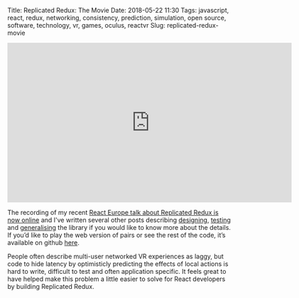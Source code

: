 Title: Replicated Redux: The Movie
Date: 2018-05-22 11:30
Tags: javascript, react, redux, networking, consistency, prediction, simulation, open source, software, technology, vr, games, oculus, reactvr
Slug: replicated-redux-movie

<div class="flex-video"><iframe width="640" height="360"
src="https://www.youtube.com/embed/Fr3vp0C22H0?feature=player_detailpage"
frameborder="0" allowfullscreen></iframe></div>

The recording of my recent [React Europe talk about Replicated Redux
is now online](https://www.youtube.com/watch?v=Fr3vp0C22H0) and I've
written several other posts describing [
designing](http://jimpurbrick.com/2017/07/04/react-vr-redux-revisited/),
[testing](http://jimpurbrick.com/2017/07/31/testing-replicated-redux/)
and
[generalising](http://jimpurbrick.com/2017/11/10/replaying-replicated-redux/)
the library if you would like to know more about the details. If you’d
like to play the web version of pairs or see the rest of the code,
it’s available on github
[here](https://github.com/facebook/react-360/tree/master/Examples/Pairs).

People often describe multi-user networked VR experiences as laggy,
but code to hide latency by optimisticly predicting the effects of
local actions is hard to write, difficult to test and often
application specific. It feels great to have helped make this
problem a little easier to solve for React developers by building Replicated
Redux.